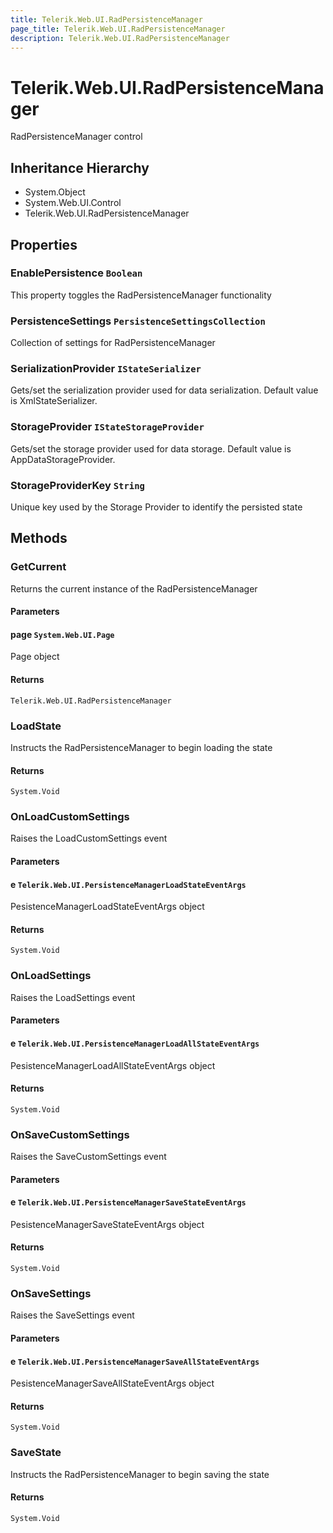 ```yaml
---
title: Telerik.Web.UI.RadPersistenceManager
page_title: Telerik.Web.UI.RadPersistenceManager
description: Telerik.Web.UI.RadPersistenceManager
---
```


# Telerik.Web.UI.RadPersistenceManager

RadPersistenceManager control

## Inheritance Hierarchy

* System.Object
* System.Web.UI.Control
* Telerik.Web.UI.RadPersistenceManager

## Properties

###  EnablePersistence `Boolean`

This property toggles the RadPersistenceManager functionality

###  PersistenceSettings `PersistenceSettingsCollection`

Collection of settings for RadPersistenceManager

###  SerializationProvider `IStateSerializer`

Gets/set the serialization provider used for data serialization. Default value is XmlStateSerializer.

###  StorageProvider `IStateStorageProvider`

Gets/set the storage provider used for data storage. Default value is AppDataStorageProvider.

###  StorageProviderKey `String`

Unique key used by the Storage Provider to identify the persisted state

## Methods

###  GetCurrent

Returns the current instance of the RadPersistenceManager

#### Parameters

#### page `System.Web.UI.Page`

Page object

#### Returns

`Telerik.Web.UI.RadPersistenceManager` 

###  LoadState

Instructs the RadPersistenceManager to begin loading the state

#### Returns

`System.Void` 

###  OnLoadCustomSettings

Raises the LoadCustomSettings event

#### Parameters

#### e `Telerik.Web.UI.PersistenceManagerLoadStateEventArgs`

PesistenceManagerLoadStateEventArgs object

#### Returns

`System.Void` 

###  OnLoadSettings

Raises the LoadSettings event

#### Parameters

#### e `Telerik.Web.UI.PersistenceManagerLoadAllStateEventArgs`

PesistenceManagerLoadAllStateEventArgs object

#### Returns

`System.Void` 

###  OnSaveCustomSettings

Raises the SaveCustomSettings event

#### Parameters

#### e `Telerik.Web.UI.PersistenceManagerSaveStateEventArgs`

PesistenceManagerSaveStateEventArgs object

#### Returns

`System.Void` 

###  OnSaveSettings

Raises the SaveSettings event

#### Parameters

#### e `Telerik.Web.UI.PersistenceManagerSaveAllStateEventArgs`

PesistenceManagerSaveAllStateEventArgs object

#### Returns

`System.Void` 

###  SaveState

Instructs the RadPersistenceManager to begin saving the state

#### Returns

`System.Void` 

